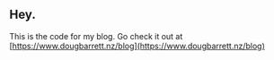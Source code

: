## Hey.

This is the code for my blog. Go check it out at
[https://www.dougbarrett.nz/blog](https://www.dougbarrett.nz/blog)
